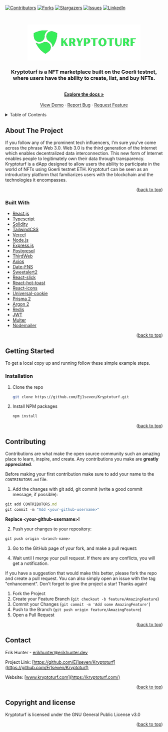 <!-- # Example app with [chakra-ui](https://github.com/chakra-ui/chakra-ui)

This example features how to use [chakra-ui](https://github.com/chakra-ui/chakra-ui) as the component library within a Next.js app.

We are connecting the Next.js `_app.js` with `chakra-ui`'s Theme and ColorMode containers so the pages can have app-wide dark/light mode. We are also creating some components which shows the usage of `chakra-ui`'s style props.

## Preview

Preview the example live on [StackBlitz](http://stackblitz.com/):

[![Open in StackBlitz](https://developer.stackblitz.com/img/open_in_stackblitz.svg)](https://stackblitz.com/github/vercel/next.js/tree/canary/examples/with-chakra-ui)

## Deploy your own

Deploy the example using [Vercel](https://vercel.com?utm_source=github&utm_medium=readme&utm_campaign=next-example):

[![Deploy with Vercel](https://vercel.com/button)](https://vercel.com/new/git/external?repository-url=https://github.com/vercel/next.js/tree/canary/examples/with-chakra-ui&project-name=with-chakra-ui&repository-name=with-chakra-ui)

## How to use

Execute [`create-next-app`](https://github.com/vercel/next.js/tree/canary/packages/create-next-app) with [npm](https://docs.npmjs.com/cli/init) or [Yarn](https://yarnpkg.com/lang/en/docs/cli/create/) to bootstrap the example:

```bash
npx create-next-app --example with-chakra-ui with-chakra-ui-app
# or
yarn create next-app --example with-chakra-ui with-chakra-ui-app
```

Deploy it to the cloud with [Vercel](https://vercel.com/new?utm_source=github&utm_medium=readme&utm_campaign=next-example) ([Documentation](https://nextjs.org/docs/deployment)).

## Notes

Chakra has supported Gradients and RTL in `v1.1`. To utilize RTL, [add RTL direction and swap](https://chakra-ui.com/docs/features/rtl-support).

If you don't have multi-direction app, you should make `<Html lang="ar" dir="rtl">` inside `_document.js`. -->

<div id="top"></div>
<!--
*** Thanks for checking out the Kryptoturf. If you have a suggestion
*** that would make this better, please fork the repo and create a pull request
*** or simply open an issue with the tag "enhancement".
*** Don't forget to give the project a star!
*** Thanks again! Now go create something AMAZING! :D
-->

<!-- PROJECT SHIELDS -->
<!--
*** I'm using markdown "reference style" links for readability.
*** Reference links are enclosed in brackets [ ] instead of parentheses ( ).
*** See the bottom of this document for the declaration of the reference variables
*** for contributors-url, forks-url, etc. This is an optional, concise syntax you may use.
*** https://www.markdownguide.org/basic-syntax/#reference-style-links
-->

[![Contributors][contributors-shield]][contributors-url]
[![Forks][forks-shield]][forks-url]
[![Stargazers][stars-shield]][stars-url]
[![Issues][issues-shield]][issues-url]
[![LinkedIn][linkedin-shield]][linkedin-url]

<!-- PROJECT LOGO -->
<br />
<div align="center">
  
  ![The Forum Lab Logo](client/src/images/logoTwo.png "Kryptoturf Logo")

  <h3 align="center">Kryptoturf is a NFT marketplace built on the Goerli testnet, where users have the ability to create, list, and buy NFTs.</h3>

  <p align="center">
    <br />
    <a href="https://github.com/ej1seven/Kryptoturf"><strong>Explore the docs »</strong></a>
    <br />
    <br />
    <a href="https://kryptoturf.com/">View Demo</a>
    ·
    <a href="https://github.com/ej1seven/Kryptoturf/issues">Report Bug</a>
    ·
    <a href="https://github.com/ej1seven/Kryptoturf/issues">Request Feature</a>
  </p>
</div>

<!-- TABLE OF CONTENTS -->
<details>
  <summary>Table of Contents</summary>
  <ol>
    <li>
      <a href="#about-the-project">About The Project</a>
      <ul>
        <li><a href="#built-with">Built With</a></li>
      </ul>
    </li>
    <li>
      <a href="#getting-started">Getting Started</a>
      <ul>
        <li><a href="#installation">Installation</a></li>
      </ul>
    </li>
    <li><a href="#roadmap">Roadmap</a></li>
    <li><a href="#contributing">Contributing</a></li>
    <li><a href="#contact">Contact</a></li>
  </ol>
</details>

<!-- ABOUT THE PROJECT -->

## About The Project

If you follow any of the prominent tech influencers, I'm sure you've come across the phrase Web 3.0. Web 3.0 is the third generation of the Internet which enables decentralized data interconnection. This new form of Internet enables people to legitimately own their data through transparency. Kryptoturf is a dApp designed to allow users the ability to participate in the world of NFTs using Goerli testnet ETH. Kryptoturf can be seen as an introductory platform that familiarizes users with the blockchain and the technologies it encompasses.

<p align="right">(<a href="#top">back to top</a>)</p>

### Built With

<!-- - [Next.js](https://nextjs.org/) -->

- [React.js](https://reactjs.org/)
- [Typescript](https://typescriptlang.org/)
- [Solidity](https://docs.soliditylang.org/)
- [TailwindCSS](https://tailwindcss.com/)
- [Vercel](https://vercel.com/)
- [Node.js](https://nodejs.org/)
- [Express.js](https://expressjs.com/)
- [Postgresql](https://postgresql.org/)
- [ThirdWeb](https://thirdweb.com/)
- [Axios](https://axios-http.com/)
- [Date-FNS](https://date-fns.org/)
- [Sweetalert2](https://sweetalert2.github.io/)
- [React-slick](https://react-slick.neostack.com/)
- [React-hot-toast](https://react-hot-toast.com/)
- [React-icons](https://react-icons.github.io/react-icons/)
- [Universal-cookie](https://www.npmjs.com/package/universal-cookie)
- [Prisma 2](https://www.prisma.io/)
- [Argon 2](https://www.npmjs.com/package/argon2)
- [Redis](https://redis.io/)
- [JWT](https://www.npmjs.com/package/jsonwebtoken)
- [Multer](https://www.npmjs.com/package/multer)
- [Nodemailer](https://nodemailer.com/about/)

<p align="right">(<a href="#top">back to top</a>)</p>

<!-- GETTING STARTED -->

## Getting Started

To get a local copy up and running follow these simple example steps.

### Installation

1. Clone the repo

   ```sh
   git clone https://github.com/Ej1seven/Kryptoturf.git
   ```

2. Install NPM packages

   ```sh
   npm install
   ```

   <!-- 3. To run this project, you will need to add the following environment variables to your `.env` file in the client folder and include the following:
      <p>Giphy API</p>

      ```js
      REACT_APP_GIPHY_API = put - your - giphy - api - url;
      ``` -->

<!-- 4. Create `.env` file for server

   ```js
   DATABASE_URL = put - your - postgres - database - url;
   REDIS_URL = put - your - redis - url;
   PORT = put - your - server - port - number;
   SESSION_SECRET = put - your - session - password;
   CORS_ORIGIN = put - your - localhost - url;
   ```

5. Create `.env.production` file for server

   ```js
   SESSION_SECRET = put - your - session - password;
   CORS_ORIGIN = put - your - production - website - url;
   ``` -->

<p align="right">(<a href="#top">back to top</a>)</p>

<!-- ROADMAP -->

<!-- ## Roadmap

### MVP / User Stories

- [x] As a user, I can connect to my wallet using Metamask
- [x] As a user, I can view my transactions
- [x] As a user, send ethereum to another account

See the [open issues](https://github.com/ej1seven/Kryptoturf/issues) for a full list of proposed features (and known issues).

<p align="right">(<a href="#top">back to top</a>)</p> -->

<!-- CONTRIBUTING -->

## Contributing

Contributions are what make the open source community such an amazing place to learn, inspire, and create. Any contributions you make are **greatly appreciated**.

Before making your first contribution make sure to add your name to the `CONTRIBUTORS.md` file.

1. Add the changes with git add, git commit (write a good commit message, if possible):

```js
git add CONTRIBUTORS.md
git commit -m "Add <your-github-username>"
```

**Replace \<your-github-username>\!**

2. Push your changes to your repository:

```js
git push origin <branch-name>
```

3. Go to the GitHub page of your fork, and make a pull request:

4. Wait until I merge your pull request. If there are any conflicts, you will get a notification.

If you have a suggestion that would make this better, please fork the repo and create a pull request. You can also simply open an issue with the tag "enhancement".
Don't forget to give the project a star! Thanks again!

1. Fork the Project
2. Create your Feature Branch (`git checkout -b feature/AmazingFeature`)
3. Commit your Changes (`git commit -m 'Add some AmazingFeature'`)
4. Push to the Branch (`git push origin feature/AmazingFeature`)
5. Open a Pull Request

<p align="right">(<a href="#top">back to top</a>)</p>

<!-- CONTACT -->

## Contact

Erik Hunter - <erikhunter@erikhunter.dev>

Project Link: [https://github.com/Ej1seven/Kryptoturf](https://github.com/Ej1seven/Kryptoturf)

Website: [www.kryptoturf.com](https://kryptoturf.com/)

<p align="right">(<a href="#top">back to top</a>)</p>

<!-- MARKDOWN LINKS & IMAGES -->
<!-- https://www.markdownguide.org/basic-syntax/#reference-style-links -->

[contributors-shield]: https://img.shields.io/github/contributors/ej1seven/Kryptoturf?style=plastic
[contributors-url]: https://github.com/ej1seven/Kryptoturf/graphs/contributors
[forks-shield]: https://img.shields.io/github/forks/ej1seven/Kryptoturf.svg?style=plastic
[forks-url]: https://github.com/ej1seven/Kryptoturf/network/members
[stars-shield]: https://img.shields.io/github/stars/ej1seven/Kryptoturf.svg?style=plastic
[stars-url]: https://github.com/ej1seven/Kryptoturf/stargazers
[issues-shield]: https://img.shields.io/github/issues/ej1seven/Kryptoturf.svg?style=plastic
[issues-url]: https://github.com/ej1seven/Kryptoturf/issues
[linkedin-shield]: https://img.shields.io/badge/-LinkedIn-black.svg?style=plastic&logo=linkedin&colorB=555
[linkedin-url]: https://linkedin.com/in/erik-hunter/
[product-screenshot]: images/screenshot.png

## Copyright and license

Kryptoturf is licensed under the GNU General Public License v3.0

<p align="right">(<a href="#top">back to top</a>)</p>
